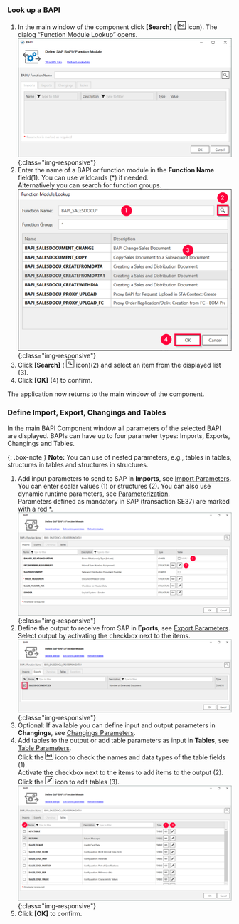 
### Look up a BAPI

1. In the main window of the component click **[Search]** ( ![glasses](/img/content/icons/glasses.png) icon).
The dialog “Function Module Lookup” opens.
![BAPI-Editor](/img/content/BAPI-Editor.png){:class="img-responsive"}
2. Enter the name of a BAPI or function module in the **Function Name** field(1). You can use wildcards (*) if needed.<br>
Alternatively you can search for function groups.
![Look-Up-Function-Module](/img/content/Look-Up-Function-Module.png){:class="img-responsive"}
3. Click **[Search]** ( ![magnifying-glass](/img/content/icons/magnifying-glass.png) icon)(2) and select an item from the displayed list (3).
4. Click **[OK]** (4) to confirm.

The application now returns to the main window of the component.

### Define Import, Export, Changings and Tables

In the main BAPI Component window all parameters of the selected BAPI are displayed.
BAPIs can have up to four parameter types: Imports, Exports, Changings and Tables.

{: .box-note }
**Note:** You can use of nested parameters, e.g., tables in tables, structures in tables and structures in structures.<br>

1. Add input parameters to send to SAP in **Imports**, see [Import Parameters](./parameters#import-parameters). <br>
You can enter scalar values (1) or structures (2). You can also use dynamic runtime parameters, see [Parameterization](./edit-runtime-parameters).<br>
Parameters defined as mandatory in SAP (transaction SE37) are marked with a red *. <br>
![Define-Bapi-Data-Source](/img/content/XU-BAPI-Parameters.png){:class="img-responsive"}
2. Define the output to receive from SAP in **Eports**, see [Export Parameters](./parameters#export-parameters). <br>
Select output by activating the checkbox next to the items.<br>
![BAPI export parameters](/img/content/Bapi-Exports-Edit.png){:class="img-responsive"}
3. Optional: If available you can define input and output parameters in **Changings**, see [Changings Parameters](./parameters#changings-parameters).
4. Add tables to the output or add table parameters as input in **Tables**, see [Table Parameters](./parameters#table-parameters). <br>
Click the ![glasses](/img/content/icons/glasses.png) icon to check the names and data types of the table fields (1).<br>
Activate the checkbox next to the items to add items to the output (2).<br>
Click the ![pen](/img/content/icons/pen.png) icon to edit tables (3).<br>
![BAPI table](/img/content/Bapi-Table-Type.png){:class="img-responsive"}
5. Click **[OK]** to confirm.

